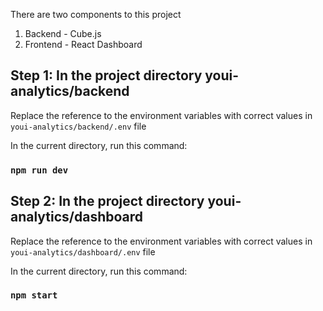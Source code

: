 There are two components to this project
1. Backend - Cube.js 
2. Frontend - React Dashboard


Step 1: In the project directory youi-analytics/backend
-------------------------------------------------------
Replace the reference to the environment variables with correct values in `youi-analytics/backend/.env` file 

In the current directory, run this command:
### `npm run dev`


Step 2: In the project directory youi-analytics/dashboard
---------------------------------------------------------
Replace the reference to the environment variables with correct values in `youi-analytics/dashboard/.env` file 

In the current directory, run this command:
### `npm start`